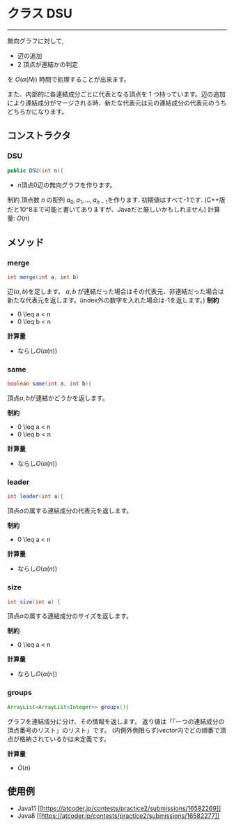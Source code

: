 # クラス DSU
- - -

無向グラフに対して,

* 辺の追加
* 2 頂点が連結かの判定

を $O(α(N))$ 時間で処理することが出来ます。

また、内部的に各連結成分ごとに代表となる頂点を 1 つ持っています。辺の追加により連結成分がマージされる時、新たな代表元は元の連結成分の代表元のうちどちらかになります。

## コンストラクタ
### DSU
```java
public DSU(int n){
```

* $n$頂点$0$辺の無向グラフを作ります。

制約
頂点数 $n$ の配列 $a_0, a_1, \dots, a_{n-1}$を作ります. 
初期値はすべて-1です.
(C++版だと10^8まで可能と書いてありますが、Javaだと厳しいかもしれません)
計算量: $O(n)$

## メソッド
### merge
```java
int merge(int a, int b)
```
辺$(a,b)$を足します。
$a,b$ が連結だった場合はその代表元、非連結だった場合は新たな代表元を返します。(index外の数字を入れた場合は-1を返します。)
**制約**
* 0 \leq a < n
* 0 \leq b < n

**計算量**
* ならし$O(α(n))$

### same
```java
boolean same(int a, int b){
```
頂点$a,b$が連結かどうかを返します。

**制約**
* 0 \leq a < n
* 0 \leq b < n

**計算量**
* ならし$O(α(n))$

### leader
```java
int leader(int a){
```
頂点$a$の属する連結成分の代表元を返します。

**制約**
* 0 \leq a < n

**計算量**
* ならし$O(α(n))$

### size
```java
int size(int a) {
```
頂点$a$の属する連結成分のサイズを返します。

**制約**
* 0 \leq a < n

**計算量**
* ならし$O(α(n))$

### groups
```java
ArrayList<ArrayList<Integer>> groups(){
```
グラフを連結成分に分け、その情報を返します。
返り値は「「一つの連結成分の頂点番号のリスト」のリスト」です。 (内側外側限らず)vector内でどの順番で頂点が格納されているかは未定義です。

**計算量**
* $O(n)$

## 使用例
- Java11
[[https://atcoder.jp/contests/practice2/submissions/16582269]]
- Java8
[[https://atcoder.jp/contests/practice2/submissions/16582277]]
